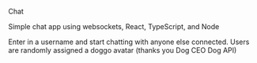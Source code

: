 Chat

Simple chat app using websockets, React, TypeScript, and Node

Enter in a username and start chatting with anyone else connected. 
Users are randomly assigned a doggo avatar (thanks you Dog CEO Dog API)

